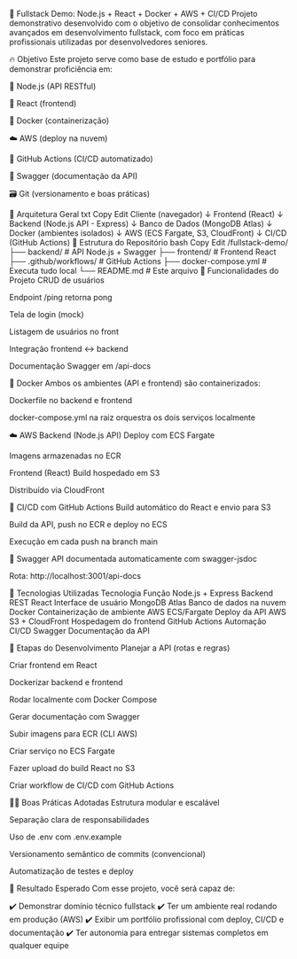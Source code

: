 🧩 Fullstack Demo: Node.js + React + Docker + AWS + CI/CD
Projeto demonstrativo desenvolvido com o objetivo de consolidar conhecimentos avançados em desenvolvimento fullstack, com foco em práticas profissionais utilizadas por desenvolvedores seniores.

🔥 Objetivo
Este projeto serve como base de estudo e portfólio para demonstrar proficiência em:

🧠 Node.js (API RESTful)

🎨 React (frontend)

🐳 Docker (containerização)

☁️ AWS (deploy na nuvem)

🔁 GitHub Actions (CI/CD automatizado)

📘 Swagger (documentação da API)

🗃️ Git (versionamento e boas práticas)

🧱 Arquitetura Geral
txt
Copy
Edit
Cliente (navegador)
    ↓
Frontend (React)
    ↓
Backend (Node.js API - Express)
    ↓
Banco de Dados (MongoDB Atlas)
    ↓
Docker (ambientes isolados)
    ↓
AWS (ECS Fargate, S3, CloudFront)
    ↓
CI/CD (GitHub Actions)
📁 Estrutura do Repositório
bash
Copy
Edit
/fullstack-demo/
├── backend/                 # API Node.js + Swagger
├── frontend/                # Frontend React
├── .github/workflows/       # GitHub Actions
├── docker-compose.yml       # Executa tudo local
└── README.md                # Este arquivo
🚀 Funcionalidades do Projeto
CRUD de usuários

Endpoint /ping retorna pong

Tela de login (mock)

Listagem de usuários no front

Integração frontend ↔ backend

Documentação Swagger em /api-docs

🐳 Docker
Ambos os ambientes (API e frontend) são containerizados:

Dockerfile no backend e frontend

docker-compose.yml na raiz orquestra os dois serviços localmente

☁️ AWS
Backend (Node.js API)
Deploy com ECS Fargate

Imagens armazenadas no ECR

Frontend (React)
Build hospedado em S3

Distribuído via CloudFront

🔁 CI/CD com GitHub Actions
Build automático do React e envio para S3

Build da API, push no ECR e deploy no ECS

Execução em cada push na branch main

📘 Swagger
API documentada automaticamente com swagger-jsdoc

Rota: http://localhost:3001/api-docs

🧪 Tecnologias Utilizadas
Tecnologia	Função
Node.js + Express	Backend REST
React	Interface de usuário
MongoDB Atlas	Banco de dados na nuvem
Docker	Containerização de ambiente
AWS ECS/Fargate	Deploy da API
AWS S3 + CloudFront	Hospedagem do frontend
GitHub Actions	Automação CI/CD
Swagger	Documentação da API

📌 Etapas do Desenvolvimento
Planejar a API (rotas e regras)

Criar frontend em React

Dockerizar backend e frontend

Rodar localmente com Docker Compose

Gerar documentação com Swagger

Subir imagens para ECR (CLI AWS)

Criar serviço no ECS Fargate

Fazer upload do build React no S3

Criar workflow de CI/CD com GitHub Actions

🧑‍💻 Boas Práticas Adotadas
Estrutura modular e escalável

Separação clara de responsabilidades

Uso de .env com .env.example

Versionamento semântico de commits (convencional)

Automatização de testes e deploy

🏁 Resultado Esperado
Com esse projeto, você será capaz de:

✔️ Demonstrar domínio técnico fullstack
✔️ Ter um ambiente real rodando em produção (AWS)
✔️ Exibir um portfólio profissional com deploy, CI/CD e documentação
✔️ Ter autonomia para entregar sistemas completos em qualquer equipe